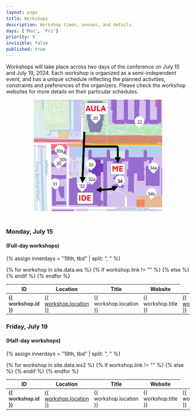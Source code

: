 ```yaml
---
layout: page
title: Workshops
description: Workshop times, venues, and details.
days: ['Mon', 'Fri']
priority: 9
invisible: false
published: true
---
```



Workshops will take place across two days of the conference on July 15 and July 19, 2024. Each workshop is organized as a semi-independent event, and has a unique schedule reflecting the planned activities, constraints and preferences of the organizers. Please check the workshop websites for more details on their particular schedules. 


<div style="text-align: center;">
    <img alt="Lely" src="/2024/images/RSS-workshops-map.png" style="width: 70%;" />
</div>


<div style="display: block; width: 100%; height: 20px;"></div>

### Monday, July 15 
#### (Full-day workshops)
{% assign innerdays = "19th, tbd" | split: ", " %}

<table class="table table-striped table-workshop">
    <thead>
        <tr>
            <th width="10%" align="center">ID</th>
            <th width="30%">Location</th>
            <th width="40%">Title</th>
            <th width="20%">Website</th>
        </tr>
    </thead>
    <tbody>
        {% for workshop in site.data.ws %}
        <tr>
            <td><span style="font-weight:bold; color: #3a3946;"> {{ workshop.id }} </span></td>
            {% if workshop.link != "" %}
                <td><a href="{{ workshop.link }}">{{ workshop.location }}</a></td>
            {% else %}
                <td>{{ workshop.location }}</td>
            {% endif %}
            <td>{{ workshop.title }}</td>
            <td>
                <a href="{{ workshop.website }}">
                    {{ workshop.website }}
                </a>
            </td>
        </tr>
        {% endfor %}
    </tbody>
</table>

### Friday, July 19 
#### (Half-day workshops)
{% assign innerdays = "19th, tbd" | split: ", " %}

<table class="table table-striped table-workshop">
    <thead>
        <tr>
            <th width="7%" align="center">ID</th>
            <th width="40%">Location</th>
            <th width="50%">Title</th>
            <th width="28%">Website</th>
        </tr>
    </thead>
    <tbody>
        {% for workshop in site.data.ws2 %}
        <tr>
            <td><span style="font-weight:bold; color: #3a3946;"> {{ workshop.id }} </span></td>
            {% if workshop.link != "" %}
                <td><a href="{{ workshop.link }}">{{ workshop.location }}</a></td>
            {% else %}
                <td>{{ workshop.location }}</td>
            {% endif %}
            <td>{{ workshop.title }}</td>
            <td>{{ workshop.title }}</td>
            <td>
                <a href="{{ workshop.website }}">
                    {{ workshop.website }}
                </a>
            </td>
        </tr>
        {% endfor %}
    </tbody>
</table>


<span style="color:white; font-size:50px;">&nbsp;</span><br>
<span style="color:white; font-size:50px;">&nbsp;</span><br>
<span style="color:white; font-size:50px;">&nbsp;</span><br>
<span style="color:white; font-size:50px;">&nbsp;</span><br>
<span style="color:white; font-size:50px;">&nbsp;</span><br>


<script>
var coll = document.getElementsByClassName("collapsible");
var i;

for (i = 0; i < coll.length; i++) {
  coll[i].addEventListener("click", function() {
    this.classList.toggle("active");
    this.style.display = "none";
    var content = this.nextElementSibling;
    //if (content.style.display === "block") {
    //  content.style.display = "none";
    //} else {
    //  content.style.display = "block";
    //}
    var c = this.parentElement;
    c.innerHTML = content.innerHTML;
    });
}
</script>

